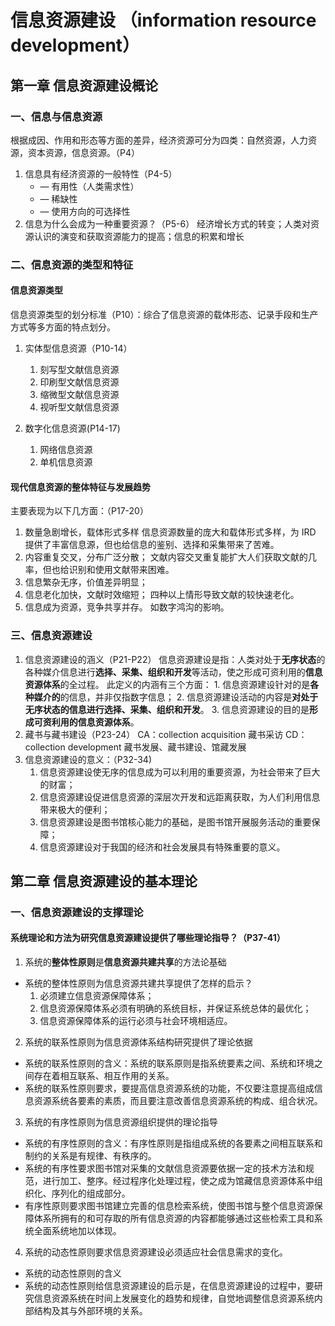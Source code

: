 # 信息资源建设 （information resource development）

## 第一章 信息资源建设概论

### 一、信息与信息资源

根据成因、作用和形态等方面的差异，经济资源可分为四类：自然资源，人力资源，资本资源，信息资源。（P4）

1. 信息具有经济资源的一般特性（P4-5）
   - — 有用性（人类需求性）
   - — 稀缺性
   - — 使用方向的可选择性
2. 信息为什么会成为一种重要资源？（P5-6）
   经济增长方式的转变；人类对资源认识的演变和获取资源能力的提高；信息的积累和增长

### 二、信息资源的类型和特征

#### 信息资源类型

信息资源类型的划分标准（P10）：综合了信息资源的载体形态、记录手段和生产方式等多方面的特点划分。

1. 实体型信息资源（P10-14）

   1. 刻写型文献信息资源
   2. 印刷型文献信息资源
   3. 缩微型文献信息资源
   4. 视听型文献信息资源

2. 数字化信息资源(P14-17)
   1. 网络信息资源
   2. 单机信息资源

#### 现代信息资源的整体特征与发展趋势

主要表现为以下几方面：（P17-20）

1. 数量急剧增长，载体形式多样
   信息资源数量的庞大和载体形式多样，为 IRD 提供了丰富信息源，但也给信息的鉴别、选择和采集带来了苦难。
2. 内容重复交叉，分布广泛分散；
   文献内容交叉重复能扩大人们获取文献的几率，但也给识别和使用文献带来困难。
3. 信息繁杂无序，价值差异明显；
4. 信息老化加快，文献时效缩短；
   四种以上情形导致文献的较快速老化。
5. 信息成为资源，竞争共享并存。
   如数字鸿沟的影响。

### 三、信息资源建设

1. 信息资源建设的涵义（P21-P22）
   信息资源建设是指：人类对处于**无序状态**的各种媒介信息进行**选择、采集、组织和开发**等活动，使之形成可资利用的**信息资源体系**的全过程。
   此定义的内涵有三个方面： 1. 信息资源建设针对的是**各种媒介的**的信息，并非仅指数字信息； 2. 信息资源建设活动的内容是**对处于无序状态的信息进行选择、采集、组织和开发**。 3. 信息资源建设的目的是**形成可资利用的信息资源体系**。
2. 藏书与藏书建设（P23-24）
   CA：collection acquisition 藏书采访
   CD：collection development 藏书发展、藏书建设、馆藏发展
3. 信息资源建设的意义：（P32-34)
   1. 信息资源建设使无序的信息成为可以利用的重要资源，为社会带来了巨大的财富；
   2. 信息资源建设促进信息资源的深层次开发和远距离获取，为人们利用信息带来极大的便利；
   3. 信息资源建设是图书馆核心能力的基础，是图书馆开展服务活动的重要保障；
   4. 信息资源建设对于我国的经济和社会发展具有特殊重要的意义。

## 第二章 信息资源建设的基本理论

### 一、信息资源建设的支撑理论

#### 系统理论和方法为研究信息资源建设提供了哪些理论指导？（P37-41）

1. 系统的**整体性原则**是**信息资源共建共享**的方法论基础

- 系统的整体性原则为信息资源共建共享提供了怎样的启示？
  1.  必须建立信息资源保障体系；
  2.  信息资源保障体系必须有明确的系统目标，并保证系统总体的最优化；
  3.  信息资源保障体系的运行必须与社会环境相适应。

2. 系统的联系性原则为信息资源体系结构研究提供了理论依据

- 系统的联系性原则的含义：系统的联系原则是指系统要素之间、系统和环境之间存在着相互联系、相互作用的关系。
- 系统的联系性原则要求，要提高信息资源系统的功能，不仅要注意提高组成信息资源系统各要素的素质，而且要注意改善信息资源系统的构成、组合状况。

3. 系统的有序性原则为信息资源组织提供的理论指导

- 系统的有序性原则的含义：有序性原则是指组成系统的各要素之间相互联系和制约的关系是有规律、有秩序的。
- 系统的有序性要求图书馆对采集的文献信息资源要依据一定的技术方法和规范，进行加工、整序。经过程序化处理过程，使之成为馆藏信息资源体系中组织化、序列化的组成部分。
- 有序性原则要求图书馆建立完善的信息检索系统，使图书馆与整个信息资源保障体系所拥有的和可存取的所有信息资源的内容都能够通过这些检索工具和系统全面系统地加以体现。

4. 系统的动态性原则要求信息资源建设必须适应社会信息需求的变化。

- 系统的动态性原则的含义
- 系统的动态性原则给信息资源建设的启示是，在信息资源建设的过程中，要研究信息资源系统在时间上发展变化的趋势和规律，自觉地调整信息资源系统内部结构及其与外部环境的关系。
